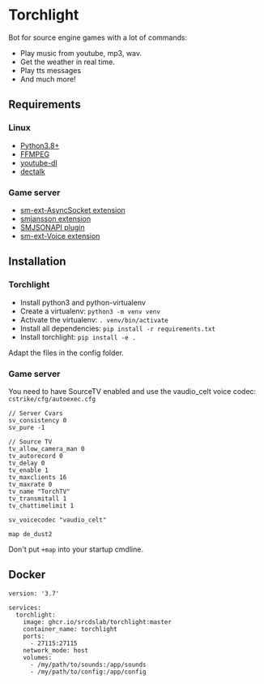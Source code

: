 # Torchlight

Bot for source engine games with a lot of commands:
  * Play music from youtube, mp3, wav.
  * Get the weather in real time.
  * Play tts messages
  * And much more!


## Requirements
### Linux
  * [Python3.8+](https://github.com/python/cpython)
  * [FFMPEG](https://github.com/FFmpeg/FFmpeg)
  * [youtube-dl](https://github.com/ytdl-org/youtube-dl)
  * [dectalk](https://github.com/dectalk/dectalk)

### Game server
  * [sm-ext-AsyncSocket extension](https://github.com/srcdslab/sm-ext-asyncsocket)
  * [smjansson extension](https://github.com/srcdslab/sm-ext-SMJansson)
  * [SMJSONAPI plugin](https://github.com/srcdslab/sm-plugin-SMJSONAPI)
  * [sm-ext-Voice extension](https://github.com/srcdslab/sm-ext-Voice)

## Installation
### Torchlight
  * Install python3 and python-virtualenv
  * Create a virtualenv: `python3 -m venv venv`
  * Activate the virtualenv: `. venv/bin/activate`
  * Install all dependencies: `pip install -r requirements.txt`
  * Install torchlight: `pip install -e .`

Adapt the files in the config folder.

### Game server
You need to have SourceTV enabled and use the vaudio_celt voice codec:  
`cstrike/cfg/autoexec.cfg `
```
// Server Cvars
sv_consistency 0
sv_pure -1

// Source TV
tv_allow_camera_man 0
tv_autorecord 0
tv_delay 0
tv_enable 1
tv_maxclients 16
tv_maxrate 0
tv_name "TorchTV"
tv_transmitall 1
tv_chattimelimit 1

sv_voicecodec "vaudio_celt"

map de_dust2
```

Don't put `+map` into your startup cmdline.

## Docker
```
version: '3.7'

services:
  torchlight:
    image: ghcr.io/srcdslab/torchlight:master
    container_name: torchlight
    ports:
      - 27115:27115
    network_mode: host
    volumes:
      - /my/path/to/sounds:/app/sounds
      - /my/path/to/config:/app/config
```
